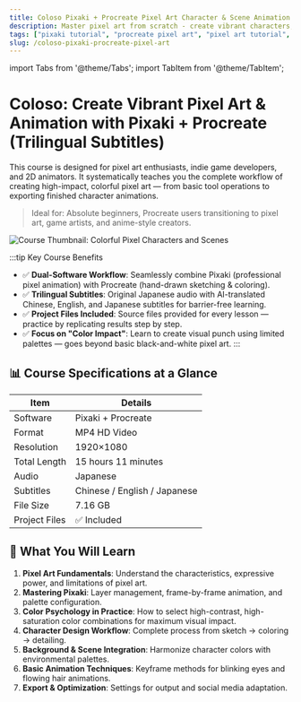 ```yaml
---
title: Coloso Pixaki + Procreate Pixel Art Character & Scene Animation Tutorial (Chinese/Japanese/English Subtitles)
description: Master pixel art from scratch - create vibrant characters, dynamic scenes, and animations like blinking eyes or flowing hair using Pixaki and Procreate. 15-hour hands-on course with project files and AI-translated trilingual subtitles.
tags: ["pixaki tutorial", "procreate pixel art", "pixel art tutorial", "pixel animation", "2d hand-drawn animation", "coloso illustration course", "pixel character design", "anime pixel style", "digital painting tutorial", "indie game art", "pixel scene composition", "lineart coloring techniques", "japanese tutorial with chinese subtitles", "pixel art workflow"]
slug: /coloso-pixaki-procreate-pixel-art
---
```

import Tabs from '@theme/Tabs';
import TabItem from '@theme/TabItem';

# Coloso: Create Vibrant Pixel Art & Animation with Pixaki + Procreate (Trilingual Subtitles)

This course is designed for pixel art enthusiasts, indie game developers, and 2D animators. It systematically teaches you the complete workflow of creating high-impact, colorful pixel art — from basic tool operations to exporting finished character animations.

> Ideal for: Absolute beginners, Procreate users transitioning to pixel art, game artists, and anime-style creators.

![Course Thumbnail: Colorful Pixel Characters and Scenes](https://www.gfxcamp.com/wp-content/uploads/2025/09/From-the-basics-of-pixel-art-to-animation-production-with-striking-colors.jpg)

:::tip Key Course Benefits
- ✅ **Dual-Software Workflow**: Seamlessly combine Pixaki (professional pixel animation) with Procreate (hand-drawn sketching & coloring).
- ✅ **Trilingual Subtitles**: Original Japanese audio with AI-translated Chinese, English, and Japanese subtitles for barrier-free learning.
- ✅ **Project Files Included**: Source files provided for every lesson — practice by replicating results step by step.
- ✅ **Focus on "Color Impact"**: Learn to create visual punch using limited palettes — goes beyond basic black-and-white pixel art.
:::

## 📊 Course Specifications at a Glance

| Item          | Details                       |
|---------------|-------------------------------|
| Software      | Pixaki + Procreate            |
| Format        | MP4 HD Video                  |
| Resolution    | 1920×1080                     |
| Total Length  | 15 hours 11 minutes           |
| Audio         | Japanese                      |
| Subtitles     | Chinese / English / Japanese  |
| File Size     | 7.16 GB                       |
| Project Files | ✅ Included                   |

## 🎯 What You Will Learn

1. **Pixel Art Fundamentals**: Understand the characteristics, expressive power, and limitations of pixel art.
2. **Mastering Pixaki**: Layer management, frame-by-frame animation, and palette configuration.
3. **Color Psychology in Practice**: How to select high-contrast, high-saturation color combinations for maximum visual impact.
4. **Character Design Workflow**: Complete process from sketch → coloring → detailing.
5. **Background & Scene Integration**: Harmonize character colors with environmental palettes.
6. **Basic Animation Techniques**: Keyframe methods for blinking eyes and flowing hair animations.
7. **Export & Optimization**: Settings for output and social media adaptation.
